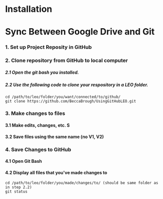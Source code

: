 # Installation

# Sync Between Google Drive and Git

### 1. Set up Project Reposity in GitHub  

### 2. Clone repository from GitHub to local computer
##### 2.1 Open the git bash you installed. 
##### 2.2 Use the following code to clone your respository in a LEO folder. 
```
cd /path/to/leo/folder/you/want/connected/to/github/
git clone https://github.com/BeccaBrough/UsingGitHubLEO.git
```
### 3. Make changes to files 
#### 3.1 Make edits, changes, etc. S
#### 3.2 Save files using the same name (no V1, V2) 

### 4. Save Changes to GitHub
#### 4.1 Open Git Bash
#### 4.2 Display all files that you've made changes to
```
cd /path/to/leo/folder/you/made/changes/to/ (should be same folder as in step 2.2)
git status 
```

